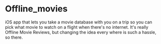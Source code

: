 # Offline_movies
iOS app that lets you take a movie database with you on a trip so you can pick what movie to watch on a flight when there's no internet. It's really Offline Movie Reviews, but changing the idea every where is such a hassle, so there.
